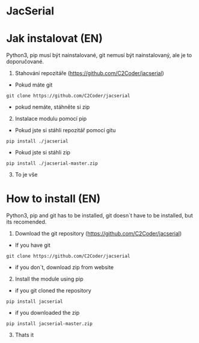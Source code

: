 # JacSerial


# Jak instalovat (EN)
Python3, pip musí být nainstalované,
git nemusí být nainstalovaný, ale je to doporučované.

1. Stahování repozitáře (https://github.com/C2Coder/jacserial)

- Pokud máte git
```
git clone https://github.com/C2Coder/jacserial
```

- pokud nemáte, stáhněte si zip


2. Instalace modulu pomocí pip

- Pokud jste si stáhli repozitář pomocí gitu
```
pip install ./jacserial
```

- Pokud jste si stáhli zip
```
pip install ./jacserial-master.zip
```

3. To je vše


# How to install (EN)
Python3, pip and git has to be installed,
git doesn´t have to be installed, but its recomended.

1. Download the git repository (https://github.com/C2Coder/jacserial)

- If you have git
```
git clone https://github.com/C2Coder/jacserial
```

- if you don´t, download zip from website

2. Install the module using pip

- if you git cloned the repository
```
pip install jacserial
```

- if you downloaded the zip
```
pip install jacserial-master.zip
```

3. Thats it